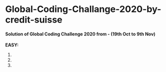 # Global-Coding-Challange-2020-by-credit-suisse

#### Solution of Global Coding Challenge 2020 from -  (19th Oct to 9th Nov)

**EASY:**

1.

2.

3.

